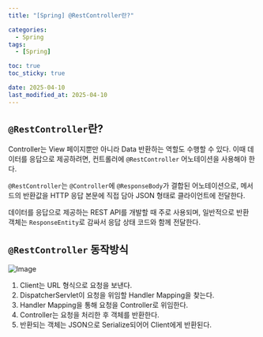 ```yaml
---
title: "[Spring] @RestController란?"

categories:
  - Spring
tags:
  - [Spring]

toc: true
toc_sticky: true

date: 2025-04-10
last_modified_at: 2025-04-10
---
```


## `@RestController`란?
Controller는 View 페이지뿐만 아니라 Data 반환하는 역할도 수행할 수 있다. 이때 데이터를 응답으로 제공하려면, 컨트롤러에 `@RestController` 어노테이션을 사용해야 한다.

`@RestController`는 `@Controller`에 `@ResponseBody`가 결합된 어노테이션으로, 메서드의 반환값을 HTTP 응답 본문에 직접 담아 JSON 형태로 클라이언트에 전달한다.

데이터를 응답으로 제공하는 REST API를 개발할 때 주로 사용되며, 일반적으로 반환 객체는 `ResponseEntity`로 감싸서 응답 상태 코드와 함께 전달한다.  



## `@RestController` 동작방식
![Image](https://github.com/user-attachments/assets/b5ebcb79-4049-4d47-9378-b162b7237e69)

1. Client는 URL 형식으로 요청을 보낸다.
2. DispatcherServlet이 요청을 위임할 Handler Mapping을 찾는다.
3. Handler Mapping을 통해 요청을 Controller로 위임한다.
4. Controller는 요청을 처리한 후 객체를 반환한다.
5. 반환되는 객체는 JSON으로 Serialize되어어 Client에게 반환된다.
